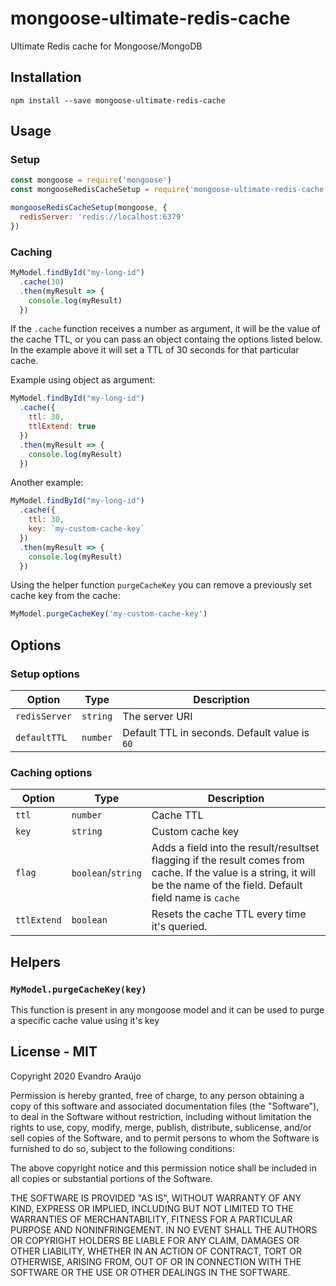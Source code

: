 # mongoose-ultimate-redis-cache
Ultimate Redis cache for Mongoose/MongoDB

## Installation
`npm install --save mongoose-ultimate-redis-cache`

## Usage
### Setup
```js
const mongoose = require('mongoose')
const mongooseRedisCacheSetup = require('mongoose-ultimate-redis-cache').default

mongooseRedisCacheSetup(mongoose, {
  redisServer: 'redis://localhost:6379'
})
```
### Caching
```js
MyModel.findById("my-long-id")
  .cache(30)
  .then(myResult => {
    console.log(myResult)
  })
```
If the `.cache` function receives a number as argument, it will be the value of the cache TTL, or you can pass an object containg the options listed below. In the example above it will set a TTL of 30 seconds for that particular cache.

Example using object as argument:
```js
MyModel.findById("my-long-id")
  .cache({
    ttl: 30,
    ttlExtend: true
  })
  .then(myResult => {
    console.log(myResult)
  })
```

Another example:
```js
MyModel.findById("my-long-id")
  .cache({
    ttl: 30,
    key: `my-custom-cache-key`
  })
  .then(myResult => {
    console.log(myResult)
  })
```

Using the helper function `purgeCacheKey` you can remove a previously set cache key from the cache:
```js
MyModel.purgeCacheKey('my-custom-cache-key')
```

## Options
### Setup options
| Option  | Type | Description |
|-|-|-|
| `redisServer` | `string` | The server URI |
| `defaultTTL` | `number` | Default TTL in seconds. Default value is `60`  |

### Caching options
| Option | Type | Description |
|-|-|-|
| `ttl` | `number` | Cache TTL |
| `key` | `string` | Custom cache key |
| `flag` | `boolean`/`string` | Adds a field into the result/resultset flagging if the result comes from cache. If the value is a string, it will be the name of the field. Default field name is `cache` |
| `ttlExtend` | `boolean` | Resets the cache TTL every time it's queried. |

## Helpers
### `MyModel.purgeCacheKey(key)`
This function is present in any mongoose model and it can be used to purge a specific cache value using it's key

## License - MIT
Copyright 2020 Evandro Araújo

Permission is hereby granted, free of charge, to any person obtaining a copy of this software and associated documentation files (the "Software"), to deal in the Software without restriction, including without limitation the rights to use, copy, modify, merge, publish, distribute, sublicense, and/or sell copies of the Software, and to permit persons to whom the Software is furnished to do so, subject to the following conditions:

The above copyright notice and this permission notice shall be included in all copies or substantial portions of the Software.

THE SOFTWARE IS PROVIDED "AS IS", WITHOUT WARRANTY OF ANY KIND, EXPRESS OR IMPLIED, INCLUDING BUT NOT LIMITED TO THE WARRANTIES OF MERCHANTABILITY, FITNESS FOR A PARTICULAR PURPOSE AND NONINFRINGEMENT. IN NO EVENT SHALL THE AUTHORS OR COPYRIGHT HOLDERS BE LIABLE FOR ANY CLAIM, DAMAGES OR OTHER LIABILITY, WHETHER IN AN ACTION OF CONTRACT, TORT OR OTHERWISE, ARISING FROM, OUT OF OR IN CONNECTION WITH THE SOFTWARE OR THE USE OR OTHER DEALINGS IN THE SOFTWARE.
